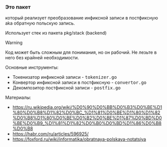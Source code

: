 ### Это пакет

который реализует преобразование инфиксной записи в постфиксную aka обратную польскую запись.

Использует стек из пакета pkg/stack (backend)

> [!WARNING]
> Код может быть сложным для понимания, но он рабочий.
> Не лезьте в него без крайней необходимости.

Основные инструменты:

* Токенизатор инфиксной записи - <kbd>tokenizer.go</kbd>
* Конвертор инфиксной записи в постфиксную - <kbd>convertor.go</kbd>
* Декомпозитор постфиксной записи - <kbd>postfix.go</kbd>

Материалы:

* https://ru.wikipedia.org/wiki/%D0%90%D0%BB%D0%B3%D0%BE%D1%80%D0%B8%D1%82%D0%BC_%D1%81%D0%BE%D1%80%D1%82%D0%B8%D1%80%D0%BE%D0%B2%D0%BE%D1%87%D0%BD%D0%BE%D0%B9_%D1%81%D1%82%D0%B0%D0%BD%D1%86%D0%B8%D0%B8
* https://habr.com/ru/articles/596925/
* https://foxford.ru/wiki/informatika/obratnaya-polskaya-notatsiya
